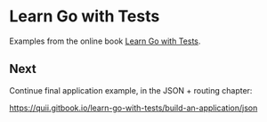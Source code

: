 
# Learn Go with Tests

Examples from the online book [Learn Go with Tests](https://quii.gitbook.io/learn-go-with-tests).

## Next

Continue final application example, in the JSON + routing chapter:

https://quii.gitbook.io/learn-go-with-tests/build-an-application/json
